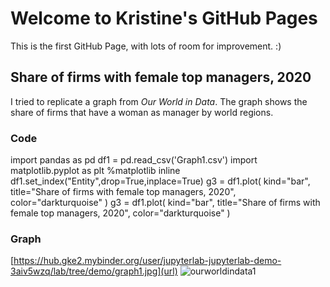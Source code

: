 # Welcome to Kristine's GitHub Pages

This is the first GitHub Page, with lots of room for improvement. :)

## Share of firms with female top managers, 2020

I tried to replicate a graph from _Our World in Data_. The graph shows the share of firms that have a woman as manager by world regions.

### Code
import pandas as pd
df1 = pd.read_csv('Graph1.csv')
import matplotlib.pyplot as plt
%matplotlib inline
df1.set_index("Entity",drop=True,inplace=True)
g3 = df1.plot(
    kind="bar",
    title="Share of firms with female top managers, 2020",
    color="darkturquoise"
)
g3 = df1.plot(
    kind="bar",
    title="Share of firms with female top managers, 2020",
    color="darkturquoise"
)

### Graph
[https://hub.gke2.mybinder.org/user/jupyterlab-jupyterlab-demo-3aiv5wzq/lab/tree/demo/graph1.jpg](url)
![ourworldindata1](https://user-images.githubusercontent.com/92977351/144602243-2982d86f-6aa3-4707-9b61-b6ae992d1c49.png)

